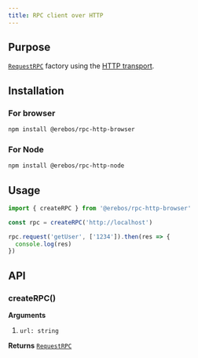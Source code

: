 ```yaml
---
title: RPC client over HTTP
---
```


## Purpose

[`RequestRPC`](rpc-request.md) factory using the [HTTP transport](transport-http.md).

## Installation

### For browser

```sh
npm install @erebos/rpc-http-browser
```

### For Node

```sh
npm install @erebos/rpc-http-node
```

## Usage

```javascript
import { createRPC } from '@erebos/rpc-http-browser'

const rpc = createRPC('http://localhost')

rpc.request('getUser', ['1234']).then(res => {
  console.log(res)
})
```

## API

### createRPC()

**Arguments**

1.  `url: string`

**Returns** [`RequestRPC`](rpc-request.md)
